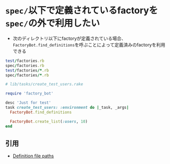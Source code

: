 # `spec/`以下で定義されているfactoryを`spec/`の外で利用したい
- 次のディレクトリ以下にfactoryが定義されている場合、
  `FactoryBot.find_definitions`を呼ぶことによって定義済みのfactoryを利用できる

```test/factories.rb
test/factories.rb
spec/factories.rb
test/factories/*.rb
spec/factories/*.rb
```

```ruby
# lib/tasks/create_test_users.rake

require 'factory_bot'

desc 'Just for test'
task create_test_users: :environment do |_task, _args|
  FactoryBot.find_definitions

  FactoryBot.create_list(:users, 10)
end
```

## 引用
- [Definition file paths](https://github.com/thoughtbot/factory_bot/blob/master/GETTING_STARTED.md#definition-file-paths)
